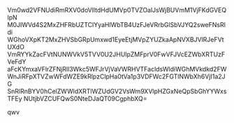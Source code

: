 Vm0wd2VFNUdiRmRXV0doVlltdHdUMVp0TVZOalJsWjBUVmM1VjFKdGVEQlpN
M0JIWVd4S2MxZHFRbUZTClYyaHlWbTB4UzFJeVRrbGlSbVJYQ2sweFNsRldi
WGhoVXpKT2MxZHVSbGRpUmxwd1EyeEtjMVpZYUZkaApNVXBJVlRJeFVtUXdO
VmRYYkZacFVtNUNWVkV5TVV0U2JHUlpZMFprV0FwVFJVcEZWbXRTUzFVeFdY
aFcKYmxaVFlrZFNjRll3Wkc5WFJrVjVaVWRHVTFacldsWldiWGhMVkdkd2FW
WnJiRFpXTVZwWFdWZE9kRlpzClpHa0tVa1p3VDFWc2FGTlNWbXh6VjI1a2JG
SnRlRnBYV0hCelZWWldXRTlWZUdGV2VsWm9XVlpHZGxNeQpSbGhYYWxsTFEy
NUtjbVZCUFQwS0NteDJaQT09CgphbXQ=

qwv